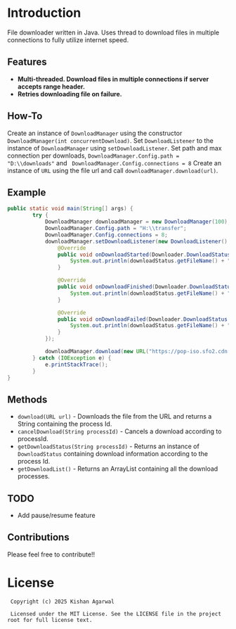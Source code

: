 # Introduction 

File downloader written in Java. Uses thread to download files in multiple connections to fully utilize internet speed.

## Features

* **Multi-threaded. Download files in multiple connections if server accepts range header.**
* **Retries downloading file on failure.**

## How-To

Create an instance of `DownloadManager` using the constructor `DownloadManager(int concurrentDownload)`. Set `DownloadListener` to the instance of `DownloadManager` using `setDownloadListener`. 
Set path and max connection per downloads, `DownloadManager.Config.path = "D:\\downloads"` and ` DownloadManager.Config.connections = 8`
Create an instance of `URL` using the file url and call `downloadManager.download(url)`.

## Example

```java
public static void main(String[] args) {
        try {
            DownloadManager downloadManager = new DownloadManager(100); // 100 concurrent downloads
            DownloadManager.Config.path = "H:\\transfer";
            DownloadManager.Config.connections = 8;
            downloadManager.setDownloadListener(new DownloadListener() {
                @Override
                public void onDownloadStarted(Downloader.DownloadStatus downloadStatus) {
                    System.out.println(downloadStatus.getFileName() + " download started.");
                }

                @Override
                public void onDownloadFinished(Downloader.DownloadStatus downloadStatus) {
                    System.out.println(downloadStatus.getFileName() + " download finished. File size " + downloadStatus.getFileSize() + ", downloaded " + downloadStatus.getDownloadedSize());
                }

                @Override
                public void onDownloadFailed(Downloader.DownloadStatus downloadStatus) {
                    System.out.println(downloadStatus.getFileName() + " download failed. File size " + downloadStatus.getFileSize() + ", downloaded " + downloadStatus.getDownloadedSize());
                }
            });

            downloadManager.download(new URL("https://pop-iso.sfo2.cdn.digitaloceanspaces.com/19.04/amd64/intel/3/pop-os_19.04_amd64_intel_3.iso".replaceAll(" ", "%20")));
        } catch (IOException e) {
            e.printStackTrace();
        }
}
```
## Methods
* `download(URL url)` - Downloads the file from the URL and returns a String containing the process Id.
* `cancelDownload(String processId)` - Cancels a download according to processId.
* `getDownloadStatus(String processId)` - Returns an instance of `DownloadStatus` containing download information according to the process Id.
* `getDownloadList()` - Returns an ArrayList<Downloader> containing all the download processes.

## TODO

* Add pause/resume feature

## Contributions

Please feel free to contribute!!

License
=======

     Copyright (c) 2025 Kishan Agarwal

     Licensed under the MIT License. See the LICENSE file in the project root for full license text.

